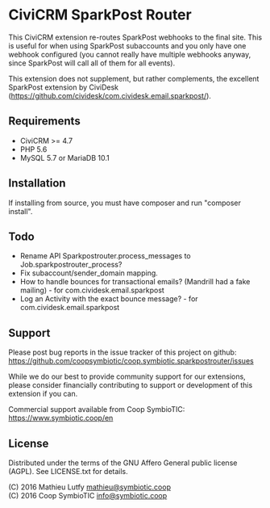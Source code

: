 CiviCRM SparkPost Router
========================

This CiviCRM extension re-routes SparkPost webhooks to the final site.
This is useful for when using SparkPost subaccounts and you only have
one webhook configured (you cannot really have multiple webhooks anyway,
since SparkPost will call all of them for all events).

This extension does not supplement, but rather complements, the excellent
SparkPost extension by CiviDesk (https://github.com/cividesk/com.cividesk.email.sparkpost/).

Requirements
------------

- CiviCRM >= 4.7
- PHP 5.6
- MySQL 5.7 or MariaDB 10.1

Installation
------------

If installing from source, you must have composer and run "composer install".

Todo
----

- Rename API Sparkpostrouter.process_messages to Job.sparkpostrouter_process?
- Fix subaccount/sender_domain mapping.
- How to handle bounces for transactional emails? (Mandrill had a fake mailing) - for com.cividesk.email.sparkpost
- Log an Activity with the exact bounce message? - for com.cividesk.email.sparkpost

Support
-------

Please post bug reports in the issue tracker of this project on github:  
https://github.com/coopsymbiotic/coop.symbiotic.sparkpostrouter/issues

While we do our best to provide community support for our extensions, please
consider financially contributing to support or development of this extension
if you can.

Commercial support available from Coop SymbioTIC:  
https://www.symbiotic.coop/en

License
-------

Distributed under the terms of the GNU Affero General public license (AGPL).
See LICENSE.txt for details.

(C) 2016 Mathieu Lutfy <mathieu@symbiotic.coop>  
(C) 2016 Coop SymbioTIC <info@symbiotic.coop>

